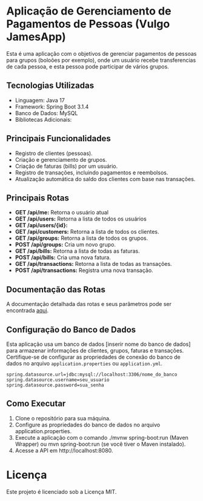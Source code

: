 # Aplicação de Gerenciamento de Pagamentos de Pessoas (Vulgo JamesApp)

Esta é uma aplicação com o objetivos de gerenciar pagamentos de pessoas para grupos (boloões por exemplo), 
onde um usuário recebe transferencias de cada pessoa, e esta pessoa pode participar de vários grupos.

## Tecnologias Utilizadas

- Linguagem: Java 17
- Framework: Spring Boot 3.1.4
- Banco de Dados: MySQL
- Bibliotecas Adicionais:

## Principais Funcionalidades

- Registro de clientes (pessoas).
- Criação e gerenciamento de grupos.
- Criação de faturas (bills) por um usuário.
- Registro de transações, incluindo pagamentos e reembolsos.
- Atualização automática do saldo dos clientes com base nas transações.

## Principais Rotas

- **GET /api/me:** Retorna o usuário atual
- **GET /api/users:** Retorna a lista de todos os usuários
- **GET /api/users/{id}:**
- **GET /api/customers:** Retorna a lista de todos os clientes.
- **GET /api/groups:** Retorna a lista de todos os grupos.
- **POST /api/groups:** Cria um novo grupo.
- **GET /api/bills:** Retorna a lista de todas as faturas.
- **POST /api/bills:** Cria uma nova fatura.
- **GET /api/transactions:** Retorna a lista de todas as transações.
- **POST /api/transactions:** Registra uma nova transação.

## Documentação das Rotas

A documentação detalhada das rotas e seus parâmetros pode ser encontrada [aqui](URL_DA_DOCUMENTAÇÃO).

## Configuração do Banco de Dados

Esta aplicação usa um banco de dados [inserir nome do banco de dados] para armazenar informações de clientes, grupos, faturas e transações. Certifique-se de configurar as propriedades de conexão do banco de dados no arquivo `application.properties` ou `application.yml`.

```properties
spring.datasource.url=jdbc:mysql://localhost:3306/nome_do_banco
spring.datasource.username=seu_usuario
spring.datasource.password=sua_senha
```

## Como Executar
1. Clone o repositório para sua máquina.
2. Configure as propriedades do banco de dados no arquivo application.properties.
3. Execute a aplicação com o comando ./mvnw spring-boot:run (Maven Wrapper) 
ou mvn spring-boot:run (se você tiver o Maven instalado).
4. Acesse a API em http://localhost:8080.

# Licença
Este projeto é licenciado sob a Licença MIT.
